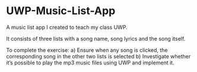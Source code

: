 # UWP-Music-List-App

A music list app I created to teach my class UWP.

It consists of three lists with a song name, song lyrics and the song itself.

To complete the exercise:
a) Ensure when any song is clicked, the corresponding song in the other two lists is selected
b) Investigate whether it’s possible to play the mp3 music files using UWP and implement it.
